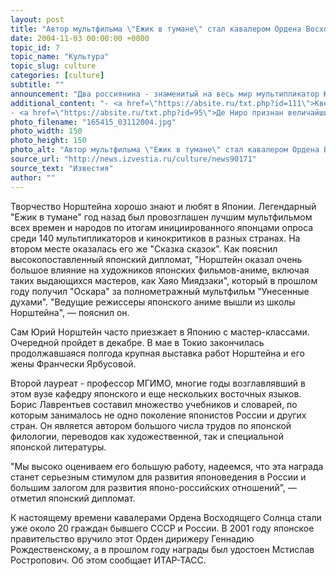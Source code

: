 ```yaml
---
layout: post
title: "Автор мультфильма \"Ежик в тумане\" стал кавалером Ордена Восходящего Солнца"
date: 2004-11-03 00:00:00 +0000
topic_id: 7
topic_name: "Культура"
topic_slug: culture
categories: [culture]
subtitle: ""
announcement: "Два россиянина - знаменитый на весь мир мультипликатор Юрий Норштейн и известный преимущественно в кругу востоковедов профессор-японист Борис Лаврентьев объявлены сегодня кавалерами Ордена Восходящего Солнца (Золотая и Серебряная Звезда). Этой почетной правительственной награды они вместе с еще 46 иностранцами удостоены за \"заслуги перед Японией и японским обществом\"."
additional_content: "- <a href=\"https://absite.ru/txt.php?id=111\">Квентин Тарантино снимет боевик с кунг-фу на китайском языке</a>
- <a href=\"https://absite.ru/txt.php?id=95\">Де Ниро признан величайшим актером</a>"
photo_filename: "165415_03112004.jpg"
photo_width: 150
photo_height: 150
photo_alt: "Автор мультфильма \"Ежик в тумане\" стал кавалером Ордена Восходящего Солнца"
source_url: "http://news.izvestia.ru/culture/news90171"
source_text: "Известия"
author: ""
---
```

Творчество Норштейна хорошо знают и любят в Японии. Легендарный "Ежик в тумане" год назад был провозглашен лучшим мультфильмом всех времен и народов по итогам инициированного японцами опроса среди 140 мультипликаторов и кинокритиков в разных странах. На втором месте оказалась его же "Сказка сказок". Как пояснил высокопоставленный японский дипломат, "Норштейн оказал очень большое влияние на художников японских фильмов-аниме, включая таких выдающихся мастеров, как Хаяо Миядзаки", который в прошлом году получил "Оскара" за полнометражный мультфильм "Унесенные духами". "Ведущие режиссеры японского аниме вышли из школы Норштейна", &mdash; пояснил он.

Сам Юрий Норштейн часто приезжает в Японию с мастер-классами. Очередной пройдет в декабре. В мае в Токио закончилась продолжавшаяся полгода крупная выставка работ Норштейна и его жены Франчески Ярбусовой.

Второй лауреат - профессор МГИМО, многие годы возглавлявший в этом вузе кафедру японского и еще нескольких восточных языков. Борис Лаврентьев составил множество учебников и словарей, по которым занималось не одно поколение японистов России и других стран. Он является автором большого числа трудов по японской филологии, переводов как художественной, так и специальной японской литературы.

"Мы высоко оцениваем его большую работу, надеемся, что эта награда станет серьезным стимулом для развития японоведения в России и большим залогом для развития японо-российских отношений", &mdash; отметил японский дипломат.

К настоящему времени кавалерами Ордена Восходящего Солнца стали уже около 20 граждан бывшего СССР и России. В 2001 году японское правительство вручило этот Орден дирижеру Геннадию Рождественскому, а в прошлом году награды был удостоен Мстислав Ростропович. Об этом сообщает ИТАР-ТАСС.
